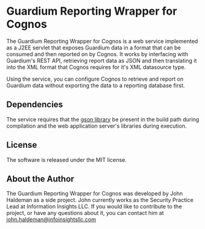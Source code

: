 # Guardium Reporting Wrapper for Cognos
The Guardium Reporting Wrapper for Cognos is a web service implemented as a J2EE servlet that exposes Guardium data in a format that can be consumed and then reported on by Cognos. It works by interfacing with Guardium's REST API, retrieving report data as JSON and then translating it into the XML format that Cognos requires for it's XML datasource type.

Using the service, you can configure Cognos to retrieve and report on Guardium data without exporting the data to a reporting database first.

## Dependencies
The service requires that the [gson library](https://code.google.com/p/google-gson/) be present in the build path during compilation and the web application server's libraries during execution.

## License
The software is released under the MIT license.

## About the Author
The Guardium Reporting Wrapper for Cognos was developed by John Haldeman as a side project. John currently works as the Security Practice Lead at Information Insights LLC. If you would like to contribute to the project, or have any questions about it, you can contact him at john.haldeman@infoinsightsllc.com
